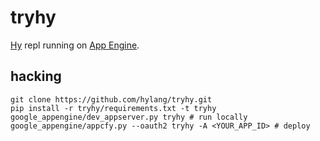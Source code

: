 tryhy
=====

[Hy](http://hylang.org) repl running on [App Engine](https://developers.google.com/appengine/).

## hacking
```
git clone https://github.com/hylang/tryhy.git
pip install -r tryhy/requirements.txt -t tryhy
google_appengine/dev_appserver.py tryhy # run locally
google_appengine/appcfy.py --oauth2 tryhy -A <YOUR_APP_ID> # deploy
```


